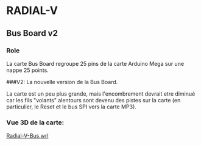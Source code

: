# RADIAL-V

## Bus Board v2

### Role

La carte Bus Board regroupe 25 pins de la carte Arduino Mega sur une nappe 25 points.

###V2: La nouvelle version de la Bus Board.

La carte est un peu plus grande, mais l'encombrement devrait etre diminué car les fils "volants" alentours sont devenu des pistes sur la carte (en particulier, le Reset et le bus SPI vers la carte MP3).



### Vue 3D de la carte:

 [Radial-V-Bus.wrl](Radial-V-Bus.wrl) 

